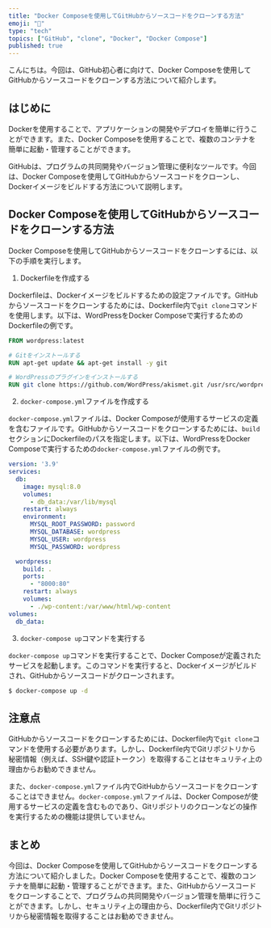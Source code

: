 ```yaml
---
title: "Docker Composeを使用してGitHubからソースコードをクローンする方法"
emoji: "🐳"
type: "tech"
topics: ["GitHub", "clone", "Docker", "Docker Compose"]
published: true
---
```


こんにちは。今回は、GitHub初心者に向けて、Docker Composeを使用してGitHubからソースコードをクローンする方法について紹介します。

## はじめに

Dockerを使用することで、アプリケーションの開発やデプロイを簡単に行うことができます。また、Docker Composeを使用することで、複数のコンテナを簡単に起動・管理することができます。

GitHubは、プログラムの共同開発やバージョン管理に便利なツールです。今回は、Docker Composeを使用してGitHubからソースコードをクローンし、Dockerイメージをビルドする方法について説明します。

## Docker Composeを使用してGitHubからソースコードをクローンする方法

Docker Composeを使用してGitHubからソースコードをクローンするには、以下の手順を実行します。

1. Dockerfileを作成する

Dockerfileは、Dockerイメージをビルドするための設定ファイルです。GitHubからソースコードをクローンするためには、Dockerfile内で`git clone`コマンドを使用します。以下は、WordPressをDocker Composeで実行するためのDockerfileの例です。

```Dockerfile
FROM wordpress:latest

# Gitをインストールする
RUN apt-get update && apt-get install -y git

# WordPressのプラグインをインストールする
RUN git clone https://github.com/WordPress/akismet.git /usr/src/wordpress/wp-content/plugins/akismet
```

2. `docker-compose.yml`ファイルを作成する

`docker-compose.yml`ファイルは、Docker Composeが使用するサービスの定義を含むファイルです。GitHubからソースコードをクローンするためには、`build`セクションにDockerfileのパスを指定します。以下は、WordPressをDocker Composeで実行するための`docker-compose.yml`ファイルの例です。

```yaml
version: '3.9'
services:
  db:
    image: mysql:8.0
    volumes:
      - db_data:/var/lib/mysql
    restart: always
    environment:
      MYSQL_ROOT_PASSWORD: password
      MYSQL_DATABASE: wordpress
      MYSQL_USER: wordpress
      MYSQL_PASSWORD: wordpress

  wordpress:
    build: .
    ports:
      - "8000:80"
    restart: always
    volumes:
      - ./wp-content:/var/www/html/wp-content
volumes:
  db_data:
```

3. `docker-compose up`コマンドを実行する

`docker-compose up`コマンドを実行することで、Docker Composeが定義されたサービスを起動します。このコマンドを実行すると、Dockerイメージがビルドされ、GitHubからソースコードがクローンされます。

```bash
$ docker-compose up -d
```

## 注意点

GitHubからソースコードをクローンするためには、Dockerfile内で`git clone`コマンドを使用する必要があります。しかし、Dockerfile内でGitリポジトリから秘密情報（例えば、SSH鍵や認証トークン）を取得することはセキュリティ上の理由からお勧めできません。

また、`docker-compose.yml`ファイル内でGitHubからソースコードをクローンすることはできません。`docker-compose.yml`ファイルは、Docker Composeが使用するサービスの定義を含むものであり、Gitリポジトリのクローンなどの操作を実行するための機能は提供していません。

## まとめ

今回は、Docker Composeを使用してGitHubからソースコードをクローンする方法について紹介しました。Docker Composeを使用することで、複数のコンテナを簡単に起動・管理することができます。また、GitHubからソースコードをクローンすることで、プログラムの共同開発やバージョン管理を簡単に行うことができます。しかし、セキュリティ上の理由から、Dockerfile内でGitリポジトリから秘密情報を取得することはお勧めできません。
